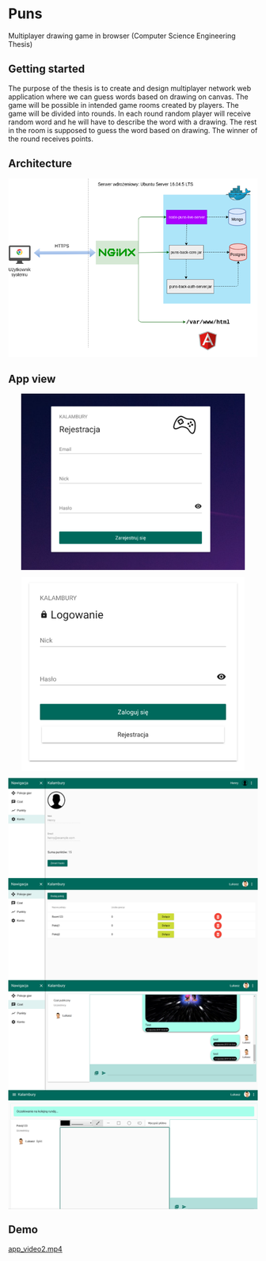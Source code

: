 # Puns

Multiplayer drawing game in browser (Computer Science Engineering Thesis)

## Getting started

The purpose of the thesis is to create and design multiplayer network web application
where we can guess words based on drawing on canvas. The game will be possible in intended game rooms created by players. The game will be divided into rounds. In each round random player will receive random word and he will have to describe the word with a drawing. The rest in the room is supposed to guess the word based on drawing. The winner of
the round receives points.

## Architecture

<p align="center">
<img src="https://raw.githubusercontent.com/lukascode/puns/master/docs/Architecture.png">
</p>

## App view

<p align="center">
<img align="center" width="452" height="356" src="https://raw.githubusercontent.com/lukascode/puns/master/docs/ui_register.png">
</p>

<p align="center">
<img align="center" width="452" height="392" src="https://raw.githubusercontent.com/lukascode/puns/master/docs/ui_login.png">
</p>

<img align="center" src="https://raw.githubusercontent.com/lukascode/puns/master/docs/ui_account.png">

<img align="center" src="https://raw.githubusercontent.com/lukascode/puns/master/docs/ui_dashboard.png">

<img align="center" src="https://raw.githubusercontent.com/lukascode/puns/master/docs/ui_public_chat.png">

<img align="center" src="https://raw.githubusercontent.com/lukascode/puns/master/docs/ui_room.png">

## Demo

[app_video2.mp4](https://drive.google.com/open?id=1CCIXSYMt2ZyPgv13o3u30GIINxlBTG23)